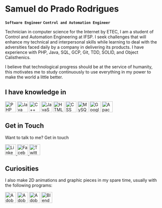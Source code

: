 # Samuel do Prado Rodrigues

**`Software Engineer`** **`Control and Automation Engineer`**

Technician in computer science for the Internet by ETEC, I am a student of Control and Automation Engineering at IFSP. I seek challenges that will enhance my technical and interpersonal skills while learning to deal with the adversities faced daily by a company in delivering its products. I have experience with PHP, Java, SQL, GCP, Git, TDD, SOLID, and Object Calisthenics.

I believe that technological progress should be at the service of humanity, this motivates me to study continuously to use everything in my power to make the world a little better.

## I have knowledge in

<div>
  <img width="36px" src="https://cdn.jsdelivr.net/gh/devicons/devicon/icons/php/php-plain.svg" title="PHP">
  <img width="36px" src="https://cdn.jsdelivr.net/gh/devicons/devicon/icons/java/java-original.svg" title="Java">
  <img width="36px" src="https://cdn.jsdelivr.net/gh/devicons/devicon/icons/cplusplus/cplusplus-original.svg" title="C++">
  <img width="36px" src="https://cdn.jsdelivr.net/gh/devicons/devicon/icons/javascript/javascript-original.svg" title="JavaScript">
  <img width="36px" src="https://cdn.jsdelivr.net/gh/devicons/devicon/icons/html5/html5-original.svg" title="HTML">
  <img width="36px" src="https://cdn.jsdelivr.net/gh/devicons/devicon/icons/css3/css3-original.svg" title="CSS">
  <img width="36px" src="https://cdn.jsdelivr.net/gh/devicons/devicon/icons/mysql/mysql-original.svg" title="MySQL">
  <img width="36px" src="https://cdn.jsdelivr.net/gh/devicons/devicon/icons/googlecloud/googlecloud-original.svg" title="Google Cloud Platform">
  <img width="36px" src="https://cdn.jsdelivr.net/gh/devicons/devicon/icons/apache/apache-original.svg" title="Apache">
</div>

## Get in Touch

Want to talk to me? Get in touch

<div>
  <a href="https://www.linkedin.com/in/samuel-do-prado/">
    <img width="36px" src="https://cdn.jsdelivr.net/gh/devicons/devicon/icons/linkedin/linkedin-original.svg" title="LinkedIn">
  </a>
  <a href="https://www.facebook.com/samuel.do.prado.rodrigues/">
    <img width="36px" src="https://cdn.jsdelivr.net/gh/devicons/devicon/icons/facebook/facebook-original.svg" title="Facebook">
  </a>
  <a href="https://twitter.com/samuel_do_prado">
    <img width="36px" src="https://cdn.jsdelivr.net/gh/devicons/devicon/icons/twitter/twitter-original.svg" title="Twitter">
  </a>
</div>

## Curiosities

I also make 2D animations and graphic pieces in my spare time, usually with the following programs:

<div>
  <img width="36px" src="https://cdn.jsdelivr.net/gh/devicons/devicon/icons/photoshop/photoshop-plain.svg" title="Adobe Photoshop">
  <img width="36px" src="https://cdn.jsdelivr.net/gh/devicons/devicon/icons/aftereffects/aftereffects-original.svg" title="Adobe After Effects">  
  <img width="36px" src="https://cdn.jsdelivr.net/gh/devicons/devicon/icons/premierepro/premierepro-original.svg" title="Adobe Premiere Pro">
  <img width="36px" src="https://cdn.jsdelivr.net/gh/devicons/devicon/icons/blender/blender-original.svg" title="Blender">
</div>
